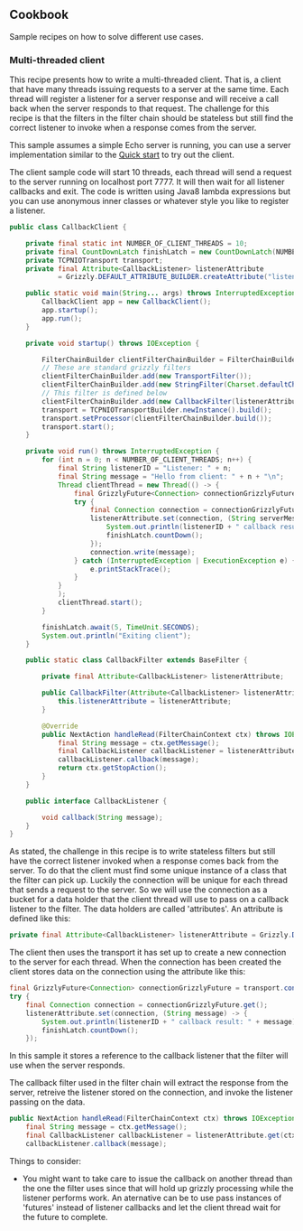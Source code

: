 ## Cookbook

Sample recipes on how to solve different use cases.

### Multi-threaded client

This recipe presents how to write a multi-threaded client. That is, a client that have many threads issuing requests to a server at the same time. Each thread will register a listener for a server response and will receive a call back when the server responds to that request.
The challenge for this recipe is that the filters in the filter chain should be stateless but still find the correct listener to invoke when a response comes from the server.

This sample assumes a simple Echo server is running, you can use a server implementation similar to the [Quick start](quickstart.html) to try out the client.

The client sample code will start 10 threads, each thread will send a request to the server running on localhost port 7777. It will then wait for all listener callbacks and exit. The code is written using Java8 lambda expressions but you can use anonymous inner classes or whatever style you like to register a listener.

```java
public class CallbackClient {

	private final static int NUMBER_OF_CLIENT_THREADS = 10;
	private final CountDownLatch finishLatch = new CountDownLatch(NUMBER_OF_CLIENT_THREADS);
	private TCPNIOTransport transport;
	private final Attribute<CallbackListener> listenerAttribute
			= Grizzly.DEFAULT_ATTRIBUTE_BUILDER.createAttribute("listenerAttribute");

	public static void main(String... args) throws InterruptedException, IOException {
		CallbackClient app = new CallbackClient();
		app.startup();
		app.run();
	}

	private void startup() throws IOException {

		FilterChainBuilder clientFilterChainBuilder = FilterChainBuilder.stateless();
		// These are standard grizzly filters
		clientFilterChainBuilder.add(new TransportFilter());
		clientFilterChainBuilder.add(new StringFilter(Charset.defaultCharset(), "\n"));
		// This filter is defined below
		clientFilterChainBuilder.add(new CallbackFilter(listenerAttribute));
		transport = TCPNIOTransportBuilder.newInstance().build();
		transport.setProcessor(clientFilterChainBuilder.build());
		transport.start();
	}

	private void run() throws InterruptedException {
		for (int n = 0; n < NUMBER_OF_CLIENT_THREADS; n++) {
			final String listenerID = "Listener: " + n;
			final String message = "Hello from client: " + n + "\n";
			Thread clientThread = new Thread(() -> {
				final GrizzlyFuture<Connection> connectionGrizzlyFuture = transport.connect("127.0.0.1", 7777);
				try {
					final Connection connection = connectionGrizzlyFuture.get();
					listenerAttribute.set(connection, (String serverMessage) -> {
						System.out.println(listenerID + " callback result: " + serverMessage);
						finishLatch.countDown();
					});
					connection.write(message);
				} catch (InterruptedException | ExecutionException e) {
					e.printStackTrace();
				}
			}
			);
			clientThread.start();
		}

		finishLatch.await(5, TimeUnit.SECONDS);
		System.out.println("Exiting client");
	}

	public static class CallbackFilter extends BaseFilter {

		private final Attribute<CallbackListener> listenerAttribute;

		public CallbackFilter(Attribute<CallbackListener> listenerAttribute) {
			this.listenerAttribute = listenerAttribute;
		}

		@Override
		public NextAction handleRead(FilterChainContext ctx) throws IOException {
			final String message = ctx.getMessage();
			final CallbackListener callbackListener = listenerAttribute.get(ctx.getConnection());
			callbackListener.callback(message);
			return ctx.getStopAction();
		}
	}

	public interface CallbackListener {

		void callback(String message);
	}
}
```

As stated, the challenge in this recipe is to write stateless filters but still have the correct listener invoked when a response comes back from the server. To do that the client must find some unique instance of a class that the filter can pick up. Luckily the connection will be unique for each thread that sends a request to the server. So we will use the connection as a bucket for a data holder that the client thread will use to pass on a callback listener to the filter. The data holders are called 'attributes'. An attribute is defined like this:

```java
private final Attribute<CallbackListener> listenerAttribute = Grizzly.DEFAULT_ATTRIBUTE_BUILDER.createAttribute("listenerAttribute");
```

The client then uses the transport it has set up to create a new connection to the server for each thread. When the connection has been created the client stores data on the connection using the attribute like this:

```java
final GrizzlyFuture<Connection> connectionGrizzlyFuture = transport.connect("127.0.0.1", 7777);
try {
	final Connection connection = connectionGrizzlyFuture.get();
	listenerAttribute.set(connection, (String message) -> {
		System.out.println(listenerID + " callback result: " + message);
		finishLatch.countDown();
	});
```

In this sample it stores a reference to the callback listener that the filter will use when the server responds.

The callback filter used in the filter chain will extract the response from the server, retreive the listener stored on the connection, and invoke the listener passing on the data.

```java
public NextAction handleRead(FilterChainContext ctx) throws IOException {
	final String message = ctx.getMessage();
	final CallbackListener callbackListener = listenerAttribute.get(ctx.getConnection());
	callbackListener.callback(message);
```

Things to consider:
- You might want to take care to issue the callback on another thread than the one the filter uses since that will hold up grizzly processing while the listener performs work. An aternative can be to use pass instances of 'futures' instead of listener callbacks and let the client thread wait for the future to complete.
